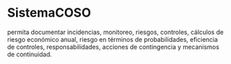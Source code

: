 # SistemaCOSO
permita documentar incidencias, monitoreo, riesgos, controles, cálculos de riesgo económico anual, riesgo en términos de probabilidades, eficiencia de controles, responsabilidades, acciones de contingencia y mecanismos de continuidad.
